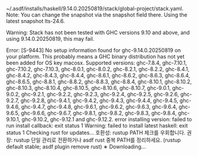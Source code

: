 ~/.asdf/installs/haskell/9.14.0.20250819/stack/global-project/stack.yaml. Note: You
can change the snapshot via the snapshot field there.
Using the latest snapshot lts-24.6.

Warning: Stack has not been tested with GHC versions 9.10 and above, and using 9.14.0.20250819, this
         may fail.

Error: [S-9443]
       No setup information found for ghc-9.14.0.20250819 on your platform. This probably means a GHC
       binary distribution has not yet been added for OS key macosx. Supported versions: ghc-7.8.4,
       ghc-7.10.1, ghc-7.10.2, ghc-7.10.3, ghc-8.0.1, ghc-8.0.2, ghc-8.2.1, ghc-8.2.2, ghc-8.4.1,
       ghc-8.4.2, ghc-8.4.3, ghc-8.4.4, ghc-8.6.1, ghc-8.6.2, ghc-8.6.3, ghc-8.6.4, ghc-8.6.5,
       ghc-8.8.1, ghc-8.8.2, ghc-8.8.3, ghc-8.8.4, ghc-8.10.1, ghc-8.10.2, ghc-8.10.3, ghc-8.10.4,
       ghc-8.10.5, ghc-8.10.6, ghc-8.10.7, ghc-9.0.1, ghc-9.0.2, ghc-9.2.1, ghc-9.2.2, ghc-9.2.3,
       ghc-9.2.4, ghc-9.2.5, ghc-9.2.6, ghc-9.2.7, ghc-9.2.8, ghc-9.4.1, ghc-9.4.2, ghc-9.4.3,
       ghc-9.4.4, ghc-9.4.5, ghc-9.4.6, ghc-9.4.7, ghc-9.4.8, ghc-9.6.1, ghc-9.6.2, ghc-9.6.3,
       ghc-9.6.4, ghc-9.6.5, ghc-9.6.6, ghc-9.6.7, ghc-9.8.1, ghc-9.8.2, ghc-9.8.3, ghc-9.8.4,
       ghc-9.10.1, ghc-9.10.2, ghc-9.12.1 and ghc-9.12.2.
error installing version: failed to run install callback: exit status 1
Warning: failed to install latest haskell: exit status 1
Checking rust for updates...
호환성: rustup PATH 체크를 우회합니다. 권장: rustup 단일 관리로 전환하거나 asdf rust 중복 PATH를 정리하세요. (rustup default stable; asdf plugin remove rust)
∗ Downloading...
